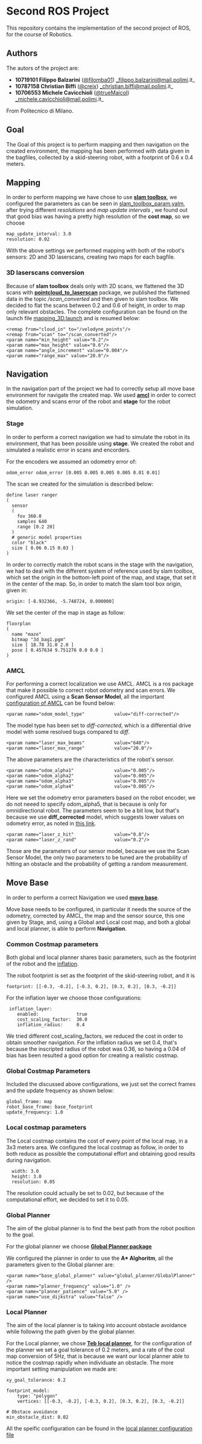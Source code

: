 # Second ROS Project
This repository contains the implementation of the second project of ROS, for the course of Robotics.

## Authors

The autors of the project are:

-  **10719101 Filippo Balzarini**   ([@filomba01](https://github.com/filomba01)) _filippo.balzarini@mail.polimi.it_
-  **10787158 Christian Biffi** ([@creix](https://github.com/creix)) _christian.biffi@mail.polimi.it_
- **10706553 Michele Cavicchioli** ([@trueMaicol](https://github.com/trueMaicol)) _michele.cavicchioli@mail.polimi.it_

From Politecnico di Milano.

## Goal

The Goal of this project is  to perform mapping and then navigation on the created environment, the mapping has been performed with data given in the bagfiles,  collected by a skid-steering robot, with a footprint of 0.6 x 0.4 meters.

## Mapping

In order to perform mapping we have chose to use **[slam toolbox](https://wiki.ros.org/slam_toolbox)**, we configured the parameters as can be seen in [slam_toolbox_param.yalm](cfg/slam_toolbox_param.yaml), after trying different _resolutions_ and _map update intervals_ , we found out that good bias was having a pretty high resolution of the **cost map**, so we choose

```
map_update_interval: 3.0
resolution: 0.02
```

With the above settings we performed mapping with both of the robot's sensors: 2D and 3D laserscans, creating two maps for each bagfile.

### 3D laserscans conversion

Because of **slam toolbox** deals only with 2D scans, we flattened the 3D scans with **[pointcloud_to_laserscan](https://wiki.ros.org/pointcloud_to_laserscan)** package, we published the flattened data in the topic _/scan_converted_ and then given to slam toolbox. We decided to flat the scans between 0.2 and 0.6 of height, in order to map only relevant obstacles. The complete configuration can be found on the launch file [mapping_3D.launch](launch/mapping_3D.launch) and is resumed below:

```
<remap from="cloud_in" to="/velodyne_points"/>
<remap from="scan" to="/scan_converted"/>
<param name="min_height" value="0.2"/>
<param name="max_height" value="0.6"/>
<param name="angle_increment" value="0.004"/>
<param name="range_max" value="20.0"/>
```
## Navigation

In the navigation part of the project we had to correctly setup all move base environment for navigate the created map.
We used **[amcl](https://wiki.ros.org/amcl)** in order to correct the odometry and scans error of the robot and **stage** for the robot simulation.

### Stage

In order to perform a correct navigation we had to simulate the robot in its environment, that has been possible using **stage**. We created the robot and simulated a realistic error in scans and encorders.

For the encoders we assumed an odometry error of:
```
odom_error odom_error [0.005 0.005 0.005 0.005 0.01 0.01]
```

The scan we created for the simulation is described below:
```
define laser ranger
(
  sensor
  (
    fov 360.0
    samples 640
    range [0.2 20]
  )
  # generic model properties
  color "black"
  size [ 0.06 0.15 0.03 ]
)
```

In order to correctly match the robot scans in the stage with the navigation, we had to deal with the different system of reference used by slam toolbox, which set the origin in the bottom-left point of the map, and stage, that set it in the center of the map. So, in order to match the slam tool box origin, given in:
```
origin: [-8.932366, -5.748724, 0.000000]
```

We set the center of the map in stage as follow:
```
floorplan
(
  name "maze"
  bitmap "3d_bag1.pgm"
  size [ 18.78 31.0 2.0 ]
  pose [ 0.457634 9.751276 0.0 0.0 ]
)
```

### AMCL

For performing a correct localization we use AMCL.
AMCL is a ros package that make it possible to correct robot odometry and scan errors. We configured AMCL using a **Scan Sensor Model**, all the important [configuration of AMCL](launch/amcl.launch.xml) can be found below:
```
<param name="odom_model_type"           value="diff-corrected"/>
```
The model type has been set to _diff-corrected_, which is a differential drive model with some resolved bugs compared to _diff_.
```
<param name="laser_max_beams"           value="640"/>
<param name="laser_max_range"           value="20.0"/>
```
The above parameters are the characteristics of the robot's sensor.
```
<param name="odom_alpha1"               value="0.005"/>
<param name="odom_alpha2"               value="0.005"/>
<param name="odom_alpha3"               value="0.005"/>
<param name="odom_alpha4"               value="0.005"/>
```
Here we set the odometry error parameters based on the robot encoder, we do not neeed to specify odom_alpha5, that is because is only for omnidirectional robot.
The parameters seem to be a bit low, but that's because we use **diff_corrected** model, which suggests lower values on odometry error, as noted in [this link](https://answers.ros.org/question/227811/tuning-amcls-diff-corrected-and-omni-corrected-odom-models/).
```
<param name="laser_z_hit"               value="0.8"/>
<param name="laser_z_rand"              value="0.2"/>
```
Those are the parameters of our sensor model, because we use the Scan Sensor Model, the only two parameters to be tuned are the probability of hitting an obstacle and the probability of getting a random measurement.

## Move Base
In order to perform a correct Navigation we used **[move base](https://wiki.ros.org/move_base)**.

Move base needs to be configured, in particular it needs the source of the odometry, corrected by AMCL, the map and the sensor source, this one given by Stage, and, using a Global and Local cost map, and both a global and local planner, is able to perform **Navigation**.

### Common Costmap parameters
Both global and local planner shares basic parameters, such as the footprint of the robot and the [inflation](https://wiki.ros.org/costmap_2d/hydro/inflation).

The robot footprint is set as the footprint of the skid-steering robot, and it is
```
footprint: [[-0.3, -0.2], [-0.3, 0.2], [0.3, 0.2], [0.3, -0.2]]
```
For the inflation layer we choose those configurations:
```
 inflation_layer:
    enabled:              true
    cost_scaling_factor:  30.0
    inflation_radius:     0.4
```
We tried different cost_scaling_factors, we reduced the cost in order to obtain smoother navigation. For the inflation radius we set 0.4, that's because the inscripted radius of the robot was 0.36, so having a 0.04 of bias has been resulted a good option for creating a realistic costmap.

### Global Costmap Parameters

Included the discussed above configurations, we just set the correct frames and the update frequency as shown below:

```
global_frame: map
robot_base_frame: base_footprint
update_frequency: 1.0
```

### Local costmap parameters
The Local costmap contains the cost of every point of the local map, in a 3x3 meters area. We configured the local costmap as follow, in order to both reduce as possible the computational effort and obtaining good results during navigation.

```
  width: 3.0
  height: 3.0
  resolution: 0.05
```

The resolution could actually be set to 0.02, but because of the computational effort, we decided to set it to 0.05.

### Global Planner
The aim of the global planner is to find the best path from the robot position to the goal.

For the global planner we choose **[Global Planner package](https://wiki.ros.org/global_planner)**

We configured the planner in order to use the **A\* Alghoritm**, all the parameters given to the Global planner are:
```
<param name="base_global_planner" value="global_planner/GlobalPlanner" />
<param name="planner_frequency" value="1.0" />
<param name="planner_patience" value="5.0" /> 
<param name="use_dijkstra" value="false" />
```

### Local Planner
The aim of the local planner is to taking into account obstacle avoidance while following the path given by the global planner.

For the Local planner, we chose **[Teb local planner](https://wiki.ros.org/teb_local_planner)**, for the configuration of the planner we set a goal tolerance of 0.2 meters, and a rate of the cost map conversion of 5Hz, that is because we want our local planner able to notice the costmap rapidly when individuate an obstacle.
The more important setting manipulation we made are:
```
xy_goal_tolerance: 0.2

footprint_model:
    type: "polygon"
    vertices: [[-0.3, -0.2], [-0.3, 0.2], [0.3, 0.2], [0.3, -0.2]]

# Obstace avoidance
min_obstacle_dist: 0.02
```
All the speific configuration can be found in the [local planner configuration file](cfg/teb_local_planner_params.yaml)
